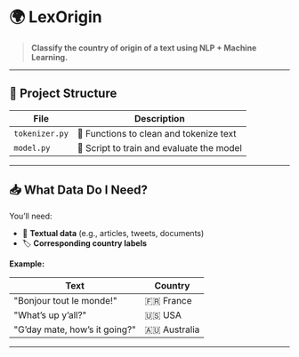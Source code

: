 # 🌍 LexOrigin

> **Classify the country of origin of a text using NLP + Machine Learning.**

---

## 📁 Project Structure

| File           | Description                                 |
|----------------|---------------------------------------------|
| `tokenizer.py` | 🧹 Functions to clean and tokenize text      |
| `model.py`     | 🤖 Script to train and evaluate the model    |

---

## 📥 What Data Do I Need?

You’ll need:

- 📝 **Textual data** (e.g., articles, tweets, documents)
- 🏷️ **Corresponding country labels**

**Example:**

| Text                             | Country     |
|----------------------------------|-------------|
| "Bonjour tout le monde!"         | 🇫🇷 France   |
| "What’s up y’all?"               | 🇺🇸 USA      |
| "G’day mate, how’s it going?"    | 🇦🇺 Australia|

---

